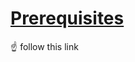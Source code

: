 # [Prerequisites](https://github.com/poanetwork/blockscout-terraform#prerequisites)

☝️ follow this link

